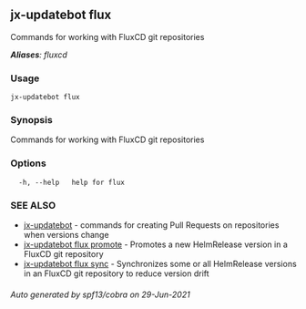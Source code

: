## jx-updatebot flux

Commands for working with FluxCD git repositories

***Aliases**: fluxcd*

### Usage

```
jx-updatebot flux
```

### Synopsis

Commands for working with FluxCD git repositories

### Options

```
  -h, --help   help for flux
```

### SEE ALSO

* [jx-updatebot](jx-updatebot.md)	 - commands for creating Pull Requests on repositories when versions change
* [jx-updatebot flux promote](jx-updatebot_flux_promote.md)	 - Promotes a new HelmRelease version in a FluxCD git repository
* [jx-updatebot flux sync](jx-updatebot_flux_sync.md)	 - Synchronizes some or all HelmRelease versions in an FluxCD git repository to reduce version drift

###### Auto generated by spf13/cobra on 29-Jun-2021
